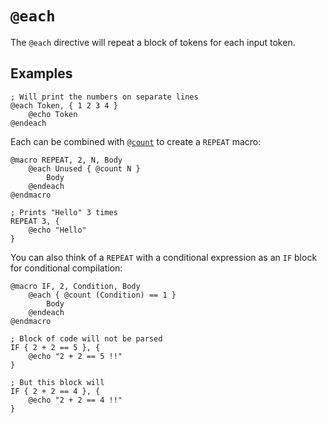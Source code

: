 # `@each`

The `@each` directive will repeat a block of tokens
for each input token.

## Examples

```
; Will print the numbers on separate lines
@each Token, { 1 2 3 4 }
    @echo Token
@endeach
```

Each can be combined with [`@count`](./count.md) to create
a `REPEAT` macro:

```
@macro REPEAT, 2, N, Body
    @each Unused { @count N }
        Body
    @endeach
@endmacro

; Prints "Hello" 3 times
REPEAT 3, {
    @echo "Hello"
}
```

You can also think of a `REPEAT` with a conditional
expression as an `IF` block for conditional compilation:

```
@macro IF, 2, Condition, Body
    @each { @count (Condition) == 1 }
        Body
    @endeach
@endmacro

; Block of code will not be parsed
IF { 2 + 2 == 5 }, {
    @echo "2 + 2 == 5 !!"
}

; But this block will
IF { 2 + 2 == 4 }, {
    @echo "2 + 2 == 4 !!"
}
```
